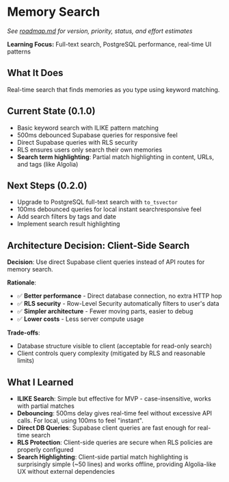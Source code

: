 # Memory Search
*See [roadmap.md](../roadmap.md) for version, priority, status, and effort estimates*

**Learning Focus:** Full-text search, PostgreSQL performance, real-time UI patterns

## What It Does
Real-time search that finds memories as you type using keyword matching.

## Current State (0.1.0)
- Basic keyword search with ILIKE pattern matching
- 500ms debounced Supabase queries for responsive feel
- Direct Supabase queries with RLS security
- RLS ensures users only search their own memories
- **Search term highlighting**: Partial match highlighting in content, URLs, and tags (like Algolia)

## Next Steps (0.2.0)
- Upgrade to PostgreSQL full-text search with `to_tsvector`
- 100ms debounced queries for local instant searchresponsive feel
- Add search filters by tags and date
- Implement search result highlighting

## Architecture Decision: Client-Side Search

**Decision**: Use direct Supabase client queries instead of API routes for memory search.

**Rationale**:
- ✅ **Better performance** - Direct database connection, no extra HTTP hop
- ✅ **RLS security** - Row-Level Security automatically filters to user's data
- ✅ **Simpler architecture** - Fewer moving parts, easier to debug
- ✅ **Lower costs** - Less server compute usage

**Trade-offs**:
- Database structure visible to client (acceptable for read-only search)
- Client controls query complexity (mitigated by RLS and reasonable limits)

## What I Learned
- **ILIKE Search**: Simple but effective for MVP - case-insensitive, works with partial matches
- **Debouncing**: 500ms delay gives real-time feel without excessive API calls. For local, using 100ms to feel "instant".
- **Direct DB Queries**: Supabase client queries are fast enough for real-time search
- **RLS Protection**: Client-side queries are secure when RLS policies are properly configured
- **Search Highlighting**: Client-side partial match highlighting is surprisingly simple (~50 lines) and works offline, providing Algolia-like UX without external dependencies